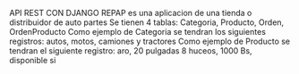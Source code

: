 API REST CON DJANGO
REPAP es una aplicacion de una tienda o distribuidor de auto partes
Se tienen 4 tablas: Categoria, Producto, Orden, OrdenProducto
Como ejemplo de Categoria se tendran los siguientes registros: autos, motos, camiones y tractores
Como ejemplo de Producto se tendran el siguiente registro: aro, 20 pulgadas 8 huceos, 1000 Bs, disponible si
